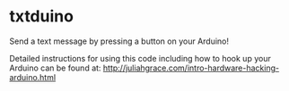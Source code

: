 txtduino
========

Send a text message by pressing a button on your Arduino!

Detailed instructions for using this code including how to hook up your Arduino can be found at: http://juliahgrace.com/intro-hardware-hacking-arduino.html
